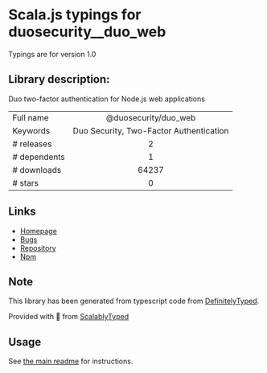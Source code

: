 
# Scala.js typings for duosecurity__duo_web

Typings are for version 1.0

## Library description:
Duo two-factor authentication for Node.js web applications

|                    |                 |
| ------------------ | :-------------: |
| Full name          | @duosecurity/duo_web |
| Keywords           | Duo Security, Two-Factor Authentication |
| # releases         | 2 |
| # dependents       | 1 |
| # downloads        | 64237 |
| # stars            | 0 |

## Links
- [Homepage](https://www.duosecurity.com/docs/duoweb)
- [Bugs](https://github.com/duosecurity/duo_nodejs/issues)
- [Repository](https://github.com/duosecurity/duo_nodejs)
- [Npm](https://www.npmjs.com/package/%40duosecurity%2Fduo_web)
    


## Note
This library has been generated from typescript code from [DefinitelyTyped](https://definitelytyped.org).

Provided with :purple_heart: from [ScalablyTyped](https://github.com/oyvindberg/ScalablyTyped)

## Usage
See [the main readme](../../readme.md) for instructions.


